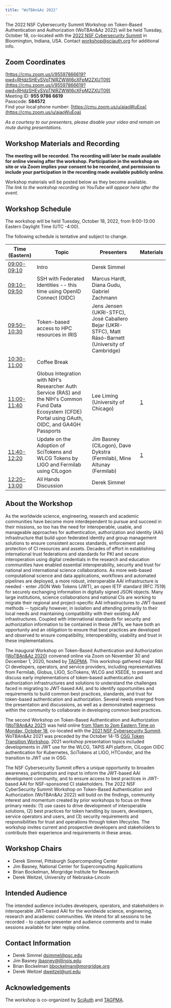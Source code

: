 ```yaml
---
title: "WoTBAn&Az 2022"
---
```


The 2022 NSF Cybersecurity Summit Workshop on Token-Based Authentication and Authorization (WoTBAn&Az 2022) will be held Tuesday, October 18, co-located with the [2022 NSF Cybersecurity Summit](https://www.trustedci.org/2022-cybersecurity-summit) in Bloomington, Indiana, USA. Contact <workshop@sciauth.org> for additional info.

Zoom Coordinates
----------------
[https://cmu.zoom.us/j/95597866619?pwd=RHdzSHEySVpTNlRZWWl6cXFpM2ZXUT09](https://cmu.zoom.us/j/95597866619?pwd=RHdzSHEySVpTNlRZWWl6cXFpM2ZXUT09)  
Meeting ID: **955 9786 6619**  
Passcode: **584572**  
Find your local phone number: [https://cmu.zoom.us/u/aiaoWuEoa](https://cmu.zoom.us/u/aiaoWuEoa)  
  
*As a courtesy to our presenters, please disable your video and remain on mute during presentations.*

Workshop Materials and Recording
--------------------------------  
**The meeting will be recorded. The recording will later be made available for online viewing after the workshop. Participation in the workshop on site or via Zoom implies your consent to be recorded, and permission to include your participation in the recording made available publicly online**.  
  
Workshop materials will be posted below as they become available.  
*The link to the workshop recording on YouTube will appear here after the event.*

Workshop Schedule
------------------

The workshop will be held Tuesday, October 18, 2022, from 9:00-13:00 Eastern Daylight Time (UTC -4:00).

The following schedule is tentative and subject to change.

Time (Eastern) | Topic | Presenters | Materials
-------------- | ----- | ---------- | ---------
[09:00-09:10](https://www.timeanddate.com/worldclock/fixedtime.html?iso=20221018T0900&p1=3723&am=10) | Intro | Derek Simmel
[09:10-09:50](https://www.timeanddate.com/worldclock/fixedtime.html?iso=20221018T0910&p1=3723&am=40) | SSH with Federated Identities -- this time using OpenID Connect (OIDC) | Marcus Hardt, Diana Gudu, Gabriel Zachmann
[09:50-10:30](https://www.timeanddate.com/worldclock/fixedtime.html?iso=20221018T0950&p1=3723&am=40) | Token-based access to HPC resources in IRIS | Jens Jensen (UKRI-STFC), José Caballero Bejar (UKRI-STFC), Matt Rásó-Barnett (University of Cambridge)
[10:30-11:00](https://www.timeanddate.com/worldclock/fixedtime.html?iso=20221018T1030&p1=3723&am=30) | Coffee Break |
[11:00-11:40](https://www.timeanddate.com/worldclock/fixedtime.html?iso=20221018T1100&p1=3723&am=40) | Globus Integration with NIH's Researcher Auth Service (RAS) and the NIH's Common Fund Data Ecosystem (CFDE) Portal using OAuth, OIDC, and GA4GH Passports | Lee Liming (University of Chicago) | [1](https://sciauth.org/workshop/2022/221018_WoTBAnAz_Globus_CFDE_RAS.pdf)
[11:40-12:20](https://www.timeanddate.com/worldclock/fixedtime.html?iso=20221018T1140&p1=3723&am=40) | Update on the Adoption of SciTokens and WLCG Tokens by LIGO and Fermilab using CILogon | Jim Basney (CILogon), Dave Dykstra (Fermilab), Mine Altunay (Fermilab) | [1](https://sciauth.org/workshop/2022/Federation_Status_WoTBAn_10_18_22.pdf)
[12:20-13:00](https://www.timeanddate.com/worldclock/fixedtime.html?iso=20221018T1220&p1=3723&am=40) | All Hands Discussion | Derek Simmel

 
About the Workshop
------------------
As the worldwide science, engineering, research and academic communities have become more interdependent to pursue and succeed in their missions, so too has the need for interoperable, usable, and manageable approaches for authentication, authorization and identity (AAI) infrastructure that build upon federated identity and group management solutions to ensure consistent access standards, enforcement and protection of CI resources and assets. Decades of effort in establishing international trust federations and standards for PKI and secure interoperation using digital credentials in the research and education communities have enabled essential interoperability, security and trust for national and international science collaborations. As more web-based computational science and data applications, workflows and automated pipelines are deployed, a more robust, interoperable AAI infrastructure is needed - enter JSON Web Tokens (JWT), an open IETF standard (RFC 7519) for securely exchanging information in digitally signed JSON objects. Many large institutions, science collaborations and national CIs are working to migrate their regional and project-specific AAI infrastructures to JWT-based methods -- typically however, in isolation and attending primarily to their local needs and maintaining compatibility with their existing AAI infrastructures. Coupled with international standards for security and authorization information to be contained in these JWTs, we have both an opportunity and an obligation to ensure that best practices are developed and observed to ensure compatibility, interoperability, usability and trust in these implementations.

The inaugural Workshop on Token-Based Authentication and Authorization ([WoTBAn&Az 2020](https://indico.rnp.br/event/33/)) convened online via Zoom on November 30 and December 1, 2020, hosted by [TAGPMA](http://www.tagpma.org/). This workshop gathered major R&E CI developers, operators, and service providers, including representatives from Fermilab, Globus, LIGO, SciTokens, WLCG and XSEDE, to present and discuss early implementations of token-based authentication and authorization infrastructures and solutions to understand the challenges faced in migrating to JWT-based AAI, and to identify opportunities and requirements to build common best practices, standards, and trust for token-based authentication and authorization. Several needs emerged from the presentation and discussions, as well as a demonstrated eagerness within the community to collaborate in developing common best practices.

The second Workshop on Token-Based Authentication and Authorization ([WoTBAn&Az 2021](https://sciauth.org/workshop/2021/)) was held online [from 10am to 2pm Eastern Time on Monday, October 18](https://www.timeanddate.com/worldclock/fixedtime.html?msg=WoTBAn%26Az+2021&iso=20211018T10&p1=3723&ah=4), co-located with the [2021 NSF Cybersecurity Summit](https://www.trustedci.org/2021-cybersecurity-summit). WoTBAn&Az 2021 was preceded by the October 14-15 [OSG Token Transition Workshop](https://opensciencegrid.org/events/Token-Transition-Workshop/). 2021 workshop presentation topics included developments in JWT use for the WLCG, TAPIS API platform, CILogon OIDC authentication for Kubernetes, SciTokens at LIGO, HTCondor, and the transition to JWT use in OSG.

The NSF Cybersecurity Summit offers a unique opportunity to broaden awareness, participation and input to inform the JWT-based AAI development community, and to ensure access to best practices in JWT-based AAI for NSF-sponsored CI stakeholders. The 2022 NSF CyberSecurity Summit Workshop on Token-Based Authentication and Authorization (WoTBAn&Az 2022) will build on the findings, community interest and momentum created by prior workshops to focus on three primary needs: (1) use cases to drive development of interoperable solutions, (2) best practices for token handling by issuers, developers, service operators and users, and (3) security requirements and responsibilities for trust and operations through token lifecycles. The workshop invites current and prospective developers and stakeholders to contribute their experience and requirements in these areas.

Workshop Chairs
---------------
* Derek Simmel, Pittsburgh Supercomputing Center
* Jim Basney, National Center for Supercomputing Applications
* Brian Bockelman, Morgridge Institute for Research
* Derek Weitzel, University of Nebraska-Lincoln

Intended Audience
--------------------------------------
The intended audience includes developers, operators, and stakeholders in interoperable JWT-based AAI for the worldwide science, engineering, research and academic communities.
We intend for all sessions to be recorded - to capture presenter and audience comments and to make sessions available for later replay online.

Contact Information
-------------------
* Derek Simmel <dsimmel@psc.edu>
* Jim Basney <jbasney@illinois.edu>
* Brian Bockelman <bbockelman@morgridge.org>
* Derek Weitzel <dweitzel@unl.edu>

Acknowledgements
----------------
The workshop is co-organized by [SciAuth](https://sciauth.org/) and [TAGPMA](http://www.tagpma.org/).
